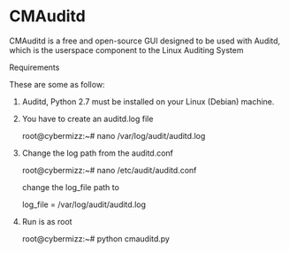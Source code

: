# CMAuditd
CMAuditd is a free and open-source GUI designed to be used with Auditd, which is the userspace component to the Linux Auditing System


Requirements

These are some as follow:

1. Auditd, Python 2.7 must be installed on your Linux (Debian) machine.
2. You have to create an auditd.log file

    root@cybermizz:~# nano /var/log/audit/auditd.log

3. Change the log path from the auditd.conf

    root@cybermizz:~# nano /etc/audit/auditd.conf

    change the log_file path to

    log_file = /var/log/audit/auditd.log

4. Run is as root

    root@cybermizz:~# python cmauditd.py
